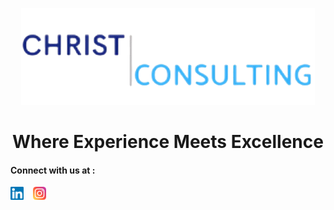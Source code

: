 <p align="center">
    <img src="https://raw.githubusercontent.com/CHRIST-Consulting/.github/refs/heads/main/profile/images/CC%201.png" alt="Logo">
    <h1 align="center">Where Experience Meets Excellence</h1>
</p>

<p class="social-links">
    <h4>Connect with us at :</h4>
    <div style="display: flex;">
        <a href="https://www.linkedin.com/company/christ-consulting/">
            <img align="left" src="https://raw.githubusercontent.com/CHRIST-Consulting/.github/refs/heads/main/profile/images/linkedin.svg" alt="CHRIST Consulting | LinkedIn" width="21px"/>
        </a>
        <a href="https://www.instagram.com/christ_consulting/">
            <img align="left" style="padding-left: 15px;" src="https://raw.githubusercontent.com/CHRIST-Consulting/.github/refs/heads/main/profile/images/instagram.svg" alt="CHRIST Consulting | Instagram" width="21px"/>
        </a>
    </div>
</p>